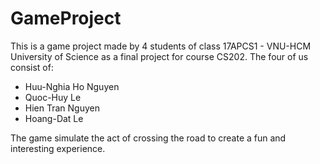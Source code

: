 # GameProject
This is a game project made by 4 students of class 17APCS1 - VNU-HCM University of Science as a final project for course CS202. The four of us consist of:
- Huu-Nghia Ho Nguyen
- Quoc-Huy Le
- Hien Tran Nguyen
- Hoang-Dat Le

The game simulate the act of crossing the road to create a fun and interesting experience.

